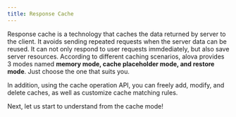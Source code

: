 ```yaml
---
title: Response Cache
---
```


Response cache is a technology that caches the data returned by server to the client. It avoids sending repeated requests when the server data can be reused. It can not only respond to user requests immdediately, but also save server resources. According to different caching scenarios, alova provides 3 modes named **memory mode, cache placeholder mode, and restore mode**. Just choose the one that suits you.

In addition, using the cache operation API, you can freely add, modify, and delete caches, as well as customize cache matching rules.

Next, let us start to understand from the cache mode!
